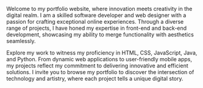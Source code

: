 Welcome to my portfolio website, where innovation meets creativity in the digital realm. I am a skilled software developer and web designer with a passion for crafting exceptional online experiences. Through a diverse range of projects, I have honed my expertise in front-end and back-end development, showcasing my ability to merge functionality with aesthetics seamlessly.

Explore my work to witness my proficiency in HTML, CSS, JavaScript, Java, and Python. From dynamic web applications to user-friendly mobile apps, my projects reflect my commitment to delivering innovative and efficient solutions. I invite you to browse my portfolio to discover the intersection of technology and artistry, where each project tells a unique digital story.
